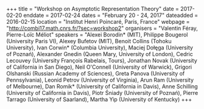 +++
title = "Workshop on Asymptotic Representation Theory"
date = 2017-02-20
enddate = 2017-02-24
dates = "February 20 - 24, 2017"
dateadded = 2016-02-15
location = "Institut Henri Poincaré, Paris, France"
webpage = "http://combi17.math.cnrs.fr/?sec=workshop2"
organisers = "Valentin Féray, Pierre-Loïc Méliot"
speakers = "Alexei Borodin* (MIT), Philippe Bougerol (University Paris VI), Alexey Bufetov (MIT), Benoit Collins (Tohoku University), Ivan Corwin* (Columbia University), Maciej Dołęga (University of Poznań), Alexander Gnedin (Queen Mary, University of London), Cedric Lecouvey (University François Rabelais, Tours), Jonathan Novak (University of California in San Diego), Neil O'Connell (University of Warwick), Grigori Olshanski (Russian Academy of Sciences), Greta Panova (University of Pennsylvania), Leonid Petrov (University of Virginia), Arun Ram (University of Melbourne), Dan Romik* (University of California in Davis), Anne Schilling (University of California in Davis), Piotr Śniady (University of Poznań), Pierre Tarrago (University of Saarland), Martha Yip (University of Kentucky)
+++
